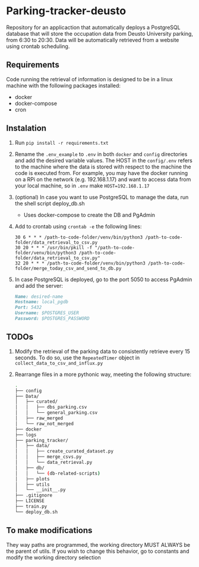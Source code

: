 # Parking-tracker-deusto

Repository for an applicaction that automatically deploys a PostgreSQL database that will store the occupation data from Deusto University parking, from
6:30 to 20:30. Data will be automatically retrieved from a website using crontab scheduling.

## Requirements

Code running the retrieval of information is designed to be in a linux machine with the following packages installed:

- docker
- docker-compose
- cron

## Instalation

1. Run ```pip install -r requirements.txt```

2. Rename the ```.env_example``` to ```.env``` in both ```docker``` and ```config``` directories and add the desired variable values. The HOST in the ```config/.env``` refers to the machine where the data is stored with respect to the machine the code is executed from. For example, you may have the docker running on a RPi on the network (e.g. 192.168.1.17) and want to access data from your local machine, so in ```.env``` make ```HOST=192.168.1.17```

3. (optional) In case you want to use PostgreSQL to manage the data, run the shell script deploy_db.sh

    - Uses docker-compose to create the DB and PgAdmin
    <!-- Work in progress 
     - Automatically downloads data from previous days and adds to raw db
     - Shedules a crontab job that retrieves occupation from the parking every 15 secs, from 6:30 to 20:30
    - Schedules another job that passes all the data to the db when daily retrieval is finished -->

4. Add to crontab using ````crontab -e```` the following lines:

    ````nano
    30 6 * * * /path-to-code-folder/venv/bin/python3 /path-to-code-folder/data_retrieval_to_csv.py
    30 20 * * * /usr/bin/pkill -f "/path-to-code-folder/venv/bin/python3 /path-to-code-folder/data_retrieval_to_csv.py"
    32 20 * * * /path-to-code-folder/venv/bin/python3 /path-to-code-folder/merge_today_csv_and_send_to_db.py
    ````

5. In case PostgreSQL is deployed, go to the port 5050 to access PgAdmin and add the server:

    ```markdown
    Name: desired-name
    Hostname: local_pgdb
    Port: 5432
    Username: $POSTGRES_USER
    Password: $POSTGRES_PASSWORD
    ```

## TODOs

1. Modify the retrieval of the parking data to consistently retrieve every 15 seconds. To do so, use the ```RepeatedTimer``` object in ```collect_data_to_csv_and_influx.py```

2. Rearrange files in a more pythonic way, meeting the following structure:

    ```bash
    .
    ├── config
    ├── Data/
    │   ├── curated/
    │   │   ├── dbs_parking.csv
    │   │   └── general_parking.csv
    │   ├── raw_merged
    │   └── raw_not_merged
    ├── docker
    ├── logs
    ├── parking_tracker/
    │   ├── data/
    │   │   ├── create_curated_dataset.py
    │   │   ├── merge_csvs.py
    │   │   └── data_retrieval.py
    │   ├── db/
    │   │   └── (db-related-scripts)
    │   ├── plots
    │   ├── utils
    │   └── __init__.py
    ├── .gitignore
    ├── LICENSE
    ├── train.py
    └── deploy_db.sh
    ```

## To make modifications

They way paths are programmed, the working directory MUST ALWAYS be the parent of utils. If you wish to change this behavior, go to constants and modify the working directory selection
